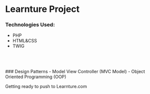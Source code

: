 # Learnture Project

### Technologies Used:
- PHP
- HTML&CSS
- TWIG
<br>
<br>
<br>
### Design Patterns
- Model View Controller (MVC Model)
- Object Oriented Programming (OOP)

Getting ready to push to Learnture.com
